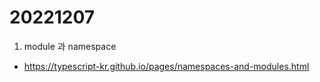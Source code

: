 # 20221207 

1. module 과 namespace
- https://typescript-kr.github.io/pages/namespaces-and-modules.html